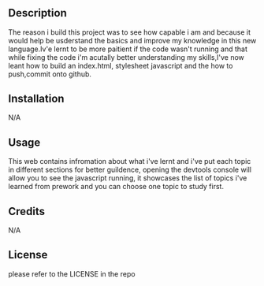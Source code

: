 # <Prework-study-guide>

## Description

The reason i build this project was to see how capable i am and because it would help be usderstand the basics and improve my knowledge in this new language.Iv'e lernt to be more paitient if the code wasn't running and that while fixing the code i'm acutally better understanding my skills,I've now leant how to build an index.html, stylesheet javascript and the how to push,commit onto github.


## Installation
N/A

## Usage
This web contains infromation about what i've lernt and i've put each topic in different sections for better guildence, opening the devtools console will allow you to see the javascript running, it showcases the list of topics i've learned from prework and you can choose one topic to study first. 

## Credits
N/A

## License
please refer to the LICENSE in the repo
